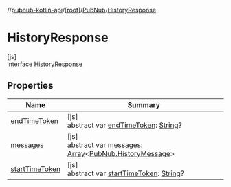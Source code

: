 //[pubnub-kotlin-api](../../../../index.md)/[[root]](../../index.md)/[PubNub](../index.md)/[HistoryResponse](index.md)

# HistoryResponse

[js]\
interface [HistoryResponse](index.md)

## Properties

| Name | Summary |
|---|---|
| [endTimeToken](end-time-token.md) | [js]<br>abstract var [endTimeToken](end-time-token.md): [String](https://kotlinlang.org/api/core/kotlin-stdlib/kotlin/-string/index.html)? |
| [messages](messages.md) | [js]<br>abstract var [messages](messages.md): [Array](https://kotlinlang.org/api/core/kotlin-stdlib/kotlin/-array/index.html)&lt;[PubNub.HistoryMessage](../-history-message/index.md)&gt; |
| [startTimeToken](start-time-token.md) | [js]<br>abstract var [startTimeToken](start-time-token.md): [String](https://kotlinlang.org/api/core/kotlin-stdlib/kotlin/-string/index.html)? |
